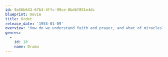 ```yaml
---
id: 9a56b643-67b3-4ffc-99ce-8bdbf851e4dc
blueprint: movie
title: Ordet
release_date: '1955-01-09'
overview: "How do we understand faith and prayer, and what of miracles? August 1925 on a Danish farm. Patriarch Borgan has three sons: Mikkel, a good-hearted agnostic whose wife Inger is pregnant, Johannes, who believes he is Jesus, and Anders, young, slight, in love with the tailor's daughter. The fundamentalist sect of the girl's father is anathema to Borgan's traditional Lutheranism; he opposes the marriage until the tailor forbids it, then Borgan's pride demands that it happen. Unexpectedly, Inger, who is the family's sweetness and light, has problems with her pregnancy. The rational doctor arrives, and a long night brings sharp focus to at least four views of faith."
genres:
  -
    id: 18
    name: Drama
---
```

